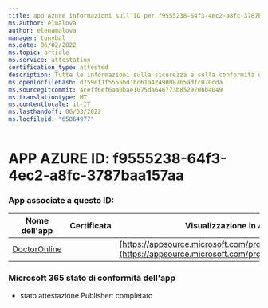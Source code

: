```yaml
---
title: app Azure informazioni sull'ID per f9555238-64f3-4ec2-a8fc-3787baa157aa
ms.author: elmalova
author: elenamalova
manager: tonybal
ms.date: 06/02/2022
ms.topic: article
ms.service: attestation
certification_type: attested
description: Tutte le informazioni sulla sicurezza e sulla conformità disponibili per f9555238-64f3-4ec2-a8fc-3787baa157aa.
ms.openlocfilehash: d759ef1f5555bd1bc61a4249008765adfc070cda
ms.sourcegitcommit: 4ceff6ef6aa0bae1075da646773b852970bb4049
ms.translationtype: MT
ms.contentlocale: it-IT
ms.lasthandoff: 06/03/2022
ms.locfileid: "65864977"
---
```

# <a name="azure-app-id-f9555238-64f3-4ec2-a8fc-3787baa157aa"></a>APP AZURE ID: f9555238-64f3-4ec2-a8fc-3787baa157aa


### <a name="apps-associated-with-this-id"></a>App associate a questo ID:
| **Nome dell'app** | **Certificata** | **Visualizzazione in AppSource** |
|--------------|---------------|-----------------------|
| [DoctorOnline](../forward/WA200004082.md) |  | [https://appsource.microsoft.com/product/office/WA200004082](https://appsource.microsoft.com/product/office/WA200004082) |

### <a name="microsoft-365-app-compliance-status"></a>Microsoft 365 stato di conformità dell'app
- stato attestazione Publisher: completato
